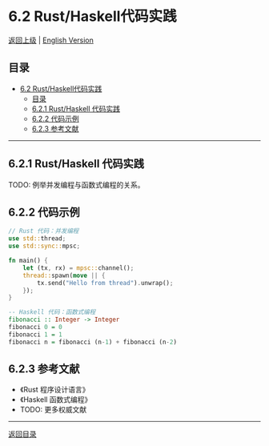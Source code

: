 # 6.2 Rust/Haskell代码实践

[返回上级](../6-编程语言与实现.md) | [English Version](../6-programming-languages-and-implementation/6.2-rust-haskell-code-practice.md)

## 目录

- [6.2 Rust/Haskell代码实践](#62-rusthaskell代码实践)
  - [目录](#目录)
  - [6.2.1 Rust/Haskell 代码实践](#621-rusthaskell-代码实践)
  - [6.2.2 代码示例](#622-代码示例)
  - [6.2.3 参考文献](#623-参考文献)

---

## 6.2.1 Rust/Haskell 代码实践

TODO: 例举并发编程与函数式编程的关系。

## 6.2.2 代码示例

```rust
// Rust 代码：并发编程
use std::thread;
use std::sync::mpsc;

fn main() {
    let (tx, rx) = mpsc::channel();
    thread::spawn(move || {
        tx.send("Hello from thread").unwrap();
    });
}
```

```haskell
-- Haskell 代码：函数式编程
fibonacci :: Integer -> Integer
fibonacci 0 = 0
fibonacci 1 = 1
fibonacci n = fibonacci (n-1) + fibonacci (n-2)
```

## 6.2.3 参考文献

- 《Rust 程序设计语言》
- 《Haskell 函数式编程》
- TODO: 更多权威文献

---

[返回目录](../0-总览与导航/0.1-全局主题树形目录.md)
